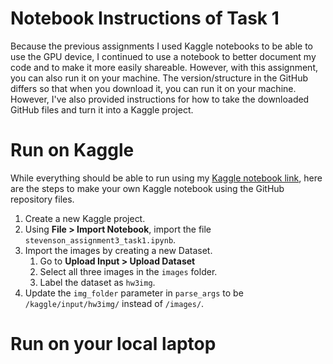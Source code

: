 # Notebook Instructions of Task 1
Because the previous assignments I used Kaggle notebooks to be able to use the GPU device, I continued to use a notebook to better document my code and to make it more easily shareable. However, with this assignment, you can also run it on your machine. 
The version/structure in the GitHub differs so that when you download it, you can run it on your machine. However, I've also provided instructions for how to take the downloaded GitHub files and turn it into a Kaggle project.

# Run on Kaggle
While everything should be able to run using my [Kaggle notebook link](https://www.kaggle.com/code/alexstvn/stevenson-assignment3-task1), here are the steps to make your own Kaggle notebook using the GitHub repository files.

 1. Create a new Kaggle project.
 2. Using **File > Import Notebook**, import the file `stevenson_assignment3_task1.ipynb`.
 3. Import the images by creating a new Dataset.
	1. Go to **Upload Input > Upload Dataset**
	2. Select all three images in the `images` folder.
	3. Label the dataset as `hw3img`.
4. Update the `img_folder` parameter in `parse_args` to be `/kaggle/input/hw3img/` instead of `/images/`.


# Run on your local laptop

